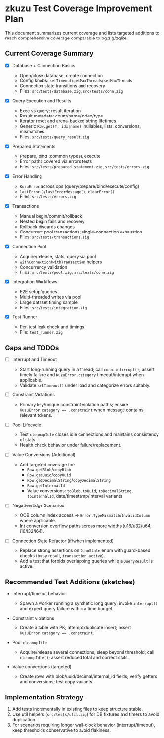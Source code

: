 # zkuzu Test Coverage Improvement Plan

This document summarizes current coverage and lists targeted additions to reach comprehensive coverage comparable to pg.zig/zqlite.

## Current Coverage Summary

- [x] Database + Connection Basics
  - Open/close database, create connection
  - Config knobs: `setTimeout`/`getMaxThreads`/`setMaxThreads`
  - Connection state transitions and recovery
  - Files: `src/tests/database.zig`, `src/tests/conn.zig`

- [x] Query Execution and Results
  - Exec vs query; result iteration
  - Result metadata: count/name/index/type
  - Iterator reset and arena-backed string lifetimes
  - Generic `Row.get(T, idx|name)`, nullables, lists, conversions, mismatches
  - Files: `src/tests/query_result.zig`

- [x] Prepared Statements
  - Prepare, bind (common types), execute
  - Error paths covered via errors tests
  - Files: `src/tests/prepared_statement.zig`, `src/tests/errors.zig`

- [x] Error Handling
  - `KuzuError` across ops (query/prepare/bind/execute/config)
  - `lastError()`/`lastErrorMessage()`, `clearError()`
  - Files: `src/tests/errors.zig`

- [x] Transactions
  - Manual begin/commit/rollback
  - Nested begin fails and recovery
  - Rollback discards changes
  - Concurrent pool transactions; single-connection exhaustion
  - Files: `src/tests/transactions.zig`

- [x] Connection Pool
  - Acquire/release, stats, query via pool
  - `withConnection`/`withTransaction` helpers
  - Concurrency validation
  - Files: `src/tests/pool.zig`, `src/tests/conn.zig`

- [x] Integration Workflows
  - E2E setup/queries
  - Multi-threaded writes via pool
  - Large dataset timing sample
  - Files: `src/tests/integration.zig`

- [x] Test Runner
  - Per-test leak check and timings
  - File: `test_runner.zig`

## Gaps and TODOs

- [ ] Interrupt and Timeout
  - Start long-running query in a thread; call `conn.interrupt()`; assert timely failure and `KuzuError.category` timeout/interrupt when applicable.
  - Validate `setTimeout()` under load and categorize errors suitably.

- [ ] Constraint Violations
  - Primary key/unique constraint violation paths; ensure `KuzuError.category == .constraint` when message contains relevant tokens.

- [ ] Pool Lifecycle
  - Test `cleanupIdle` closes idle connections and maintains consistency of stats.
  - Health check behavior under failure/replacement.

- [ ] Value Conversions (Additional)
  - Add targeted coverage for:
    - `Row.getBlob`/`copyBlob`
    - `Row.getUuid`/`copyUuid`
    - `Row.getDecimalString`/`copyDecimalString`
    - `Row.getInternalId`
    - Value conversions: `toBlob`, `toUuid`, `toDecimalString`, `toInternalId`, date/timestamp/interval variants

- [ ] Negative/Edge Scenarios
  - OOB column index access → `Error.TypeMismatch`/`InvalidColumn` where applicable.
  - Int conversion overflow paths across more widths (u16/u32/u64, i16/i32/i64).

- [ ] Connection State Refactor (if/when implemented)
  - Replace strong assertions on `ConnState` enum with guard-based checks (busy result, `transaction_active`).
  - Add a test that forbids overlapping queries while a `QueryResult` is active.

## Recommended Test Additions (sketches)

- Interrupt/timeout behavior
  - Spawn a worker running a synthetic long query; invoke `interrupt()` and expect query failure within a time budget.

- Constraint violations
  - Create a table with PK; attempt duplicate insert; assert `KuzuError.category == .constraint`.

- Pool `cleanupIdle`
  - Acquire/release several connections; sleep beyond threshold; call `cleanupIdle()`; assert reduced total and correct stats.

- Value conversions (targeted)
  - Create rows with blob/uuid/decimal/internal_id fields; verify getters and conversions; test copy variants.

## Implementation Strategy

1) Add tests incrementally in existing files to keep structure stable.
2) Use util helpers (`src/tests/util.zig`) for DB fixtures and timers to avoid duplication.
3) For scenarios requiring longer wall-clock behavior (interrupt/timeout), keep thresholds conservative to avoid flakiness.

